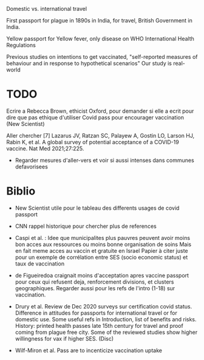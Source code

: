 Domestic vs. international travel

First passport for plague in 1890s in India, for travel, British Government in India.

Yellow passport for Yellow fever, only disease on WHO International Health Regulations


Previous studies on intentions to get vaccinated, "self-reported measures of behaviour and in response to hypothetical scenarios"
Our study is real-world

# TODO

Ecrire a Rebecca Brown, ethicist Oxford, pour demander si elle a ecrit pour dire que pas ethique d'utiliser Covid pass pour encourager vaccination (New Scientist)

Aller chercher
[7] Lazarus JV, Ratzan SC, Palayew A, Gostin LO, Larson HJ, Rabin K, et al. A global
survey of potential acceptance of a COVID-19 vaccine. Nat Med 2021;27:225.

- Regarder mesures d'aller-vers et voir si aussi intenses dans communes defavorisees





# Biblio

- New Scientist utile pour le tableau des differents usages de covid passport

- CNN rappel historique pour chercher plus de references 

- Caspi et al. : Idee que municipalites plus pauvres peuvent avoir moins bon acces aux ressources ou moins bonne organisation de soins
Mais en fait meme acces au vaccin et gratuite en Israel
Papier à citer juste pour un exemple de corrélation entre SES (socio economic status) et taux de vaccination

- de Figueiredoa craignait moins d'acceptation apres vaccine passport pour ceux qui refusent deja, renforcement divisions, et clusters geographiques. Regarder aussi pour les refs de l'intro (1-18) sur vaccination.

- Drury et al. Review de Dec 2020 surveys sur certification covid status. Difference in attitudes for passports for international travel or for domestic use. Some useful refs in Introduction, list of benefits and risks. 
History: printed health passes late 15th century for travel and proof coming from plague free city. Some of the reviewed studies show higher willingness for vax if higher SES. (Disc) 

- Wilf-Miron et al. Pass are to incenticize vaccination uptake
